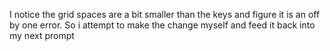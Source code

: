 I notice the grid spaces are a bit smaller than the keys and figure it is an off by one error.  So i attempt to make the change myself and feed it back into my next prompt